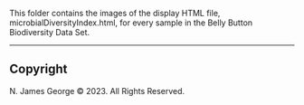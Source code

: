 This folder contains the images of the display HTML file, microbialDiversityIndex.html, for every sample in the Belly Button Biodiversity Data Set.

----

## Copyright

N. James George © 2023. All Rights Reserved.

